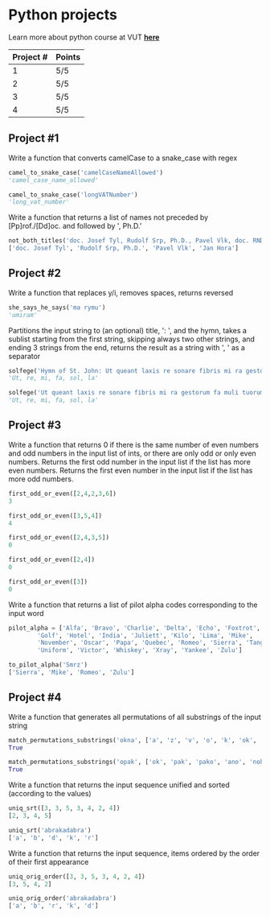 # Python projects
Learn more about python course at VUT **[here](https://www.fit.vut.cz/study/course/244880/.cs)**

| Project # | Points |
| ------ | ------ |
| 1 | 5/5 |
| 2 | 5/5 |
| 3 | 5/5 |
| 4 | 5/5 |

## Project #1
Write a function that converts camelCase to a snake_case with regex
```python
camel_to_snake_case('camelCaseNameAllowed')
'camel_case_name_allowed'

camel_to_snake_case('longVATNumber')
'long_vat_number'
```
Write a function that returns a list of names not preceded by [Pp]rof./[Dd]oc. and 
followed by ', Ph.D.'
```python
not_both_titles('doc. Josef Tyl, Rudolf Srp, Ph.D., Pavel Vlk, doc. RNDr. Petr Berka, Ph.D., Jan Hora')
['doc. Josef Tyl', 'Rudolf Srp, Ph.D.', 'Pavel Vlk', 'Jan Hora']
```

## Project #2
Write a function that replaces y/i, removes spaces, returns reversed
```python
she_says_he_says('ma rymu')
'umiram'
```
Partitions the input string to (an optional) title, ': ', and the hymn,
takes a sublist starting from the first string, skipping always two 
other strings, and ending 3 strings from the end, returns the result 
as a string with ', ' as a separator
```python
solfege('Hymn of St. John: Ut queant laxis re sonare fibris mi ra gestorum fa muli tuorum sol ve polluti la bii reatum Sancte Iohannes')
'Ut, re, mi, fa, sol, la'

solfege('Ut queant laxis re sonare fibris mi ra gestorum fa muli tuorum sol ve polluti la bii reatum Sancte Iohannes')
'Ut, re, mi, fa, sol, la'
```

## Project #3
Write a function that returns 0 if there is the same number of even numbers and odd numbers
in the input list of ints, or there are only odd or only even numbers.
Returns the first odd number in the input list if the list has more even
numbers. Returns the first even number in the input list if the list has more odd 
numbers.
```python
first_odd_or_even([2,4,2,3,6])
3

first_odd_or_even([3,5,4])
4

first_odd_or_even([2,4,3,5])
0

first_odd_or_even([2,4])
0

first_odd_or_even([3])
0
```
Write a function that returns a list of pilot alpha codes corresponding to the input word
```python
pilot_alpha = ['Alfa', 'Bravo', 'Charlie', 'Delta', 'Echo', 'Foxtrot',
        'Golf', 'Hotel', 'India', 'Juliett', 'Kilo', 'Lima', 'Mike',
        'November', 'Oscar', 'Papa', 'Quebec', 'Romeo', 'Sierra', 'Tango',
        'Uniform', 'Victor', 'Whiskey', 'Xray', 'Yankee', 'Zulu']

to_pilot_alpha('Smrz')
['Sierra', 'Mike', 'Romeo', 'Zulu']
```

## Project #4
Write a function that generates all permutations of all substrings of the input string
```python
match_permutations_substrings('okna', ['a', 'z', 'v', 'o', 'k', 'ok', 'ano', 'no', 'hlava', 'oko', 'noky', 'nok', 'on', 'ona', 'ony']) == {'ona', 'a', 'ok', 'o', 'nok', 'no', 'ano', 'on', 'k'}
True

match_permutations_substrings('opak', ['ok', 'pak', 'pako', 'ano', 'noha', 'oka', 'kap', 'kopa', 'kopat', 'ona', 'okap']) == {'kopa', 'kap', 'pako', 'ok', 'pak', 'okap', 'oka' }
True
```
Write a function that returns the input sequence unified and sorted (according to the values)
```python
uniq_srt([3, 3, 5, 3, 4, 2, 4])
[2, 3, 4, 5]

uniq_srt('abrakadabra')
['a', 'b', 'd', 'k', 'r']
```

Write a function that returns the input sequence, items ordered by the order of their
first appearance
```python
uniq_orig_order([3, 3, 5, 3, 4, 2, 4])
[3, 5, 4, 2]

uniq_orig_order('abrakadabra')
['a', 'b', 'r', 'k', 'd']
```

